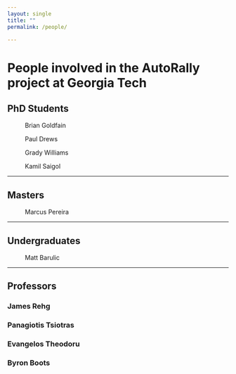 ```yaml
---
layout: single
title: ""
permalink: /people/

---
```


# People involved in the AutoRally project at Georgia Tech

## PhD Students

<figure style="width: 150px" class="align-left">
  <img src="{{ site.url }}{{ site.baseurl }}/images/people/bgoldfain-150x150.jpg" alt="">
  <figcaption>Brian Goldfain</figcaption>
</figure> 

<figure style="width: 150px" class="align-center">
  <img src="{{ site.url }}{{ site.baseurl }}/images/people/pdrews-150x150.jpg" alt="">
  <figcaption>Paul Drews</figcaption>
</figure> 

<figure style="width: 150px" class="align-right">
  <img src="{{ site.url }}{{ site.baseurl }}/images/people/gwilliams-150x150.jpg" alt="">
  <figcaption>Grady Williams</figcaption>
</figure>

<figure style="width: 150px" class="align-left">
  <img src="{{ site.url }}{{ site.baseurl }}/images/people/ksaigol-150x150.jpg" alt="">
  <figcaption>Kamil Saigol</figcaption>
</figure>

---------------

## Masters

<figure style="width: 150px" class="align-left">
  <img src="{{ site.url }}{{ site.baseurl }}/images/people/mpereira-150x150.jpg" alt="">
  <figcaption>Marcus Pereira</figcaption>
</figure>

---------------

## Undergraduates

<figure style="width: 150px" class="align-left">
  <img src="{{ site.url }}{{ site.baseurl }}/images/people/mbarulic-277x277.jpg" alt="">
  <figcaption>Matt Barulic</figcaption>
</figure>

---------------

## Professors

### James Rehg
### Panagiotis Tsiotras
### Evangelos Theodoru
### Byron Boots
